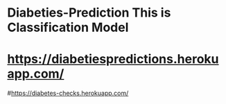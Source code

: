 # Diabeties-Prediction This is Classification Model

# https://diabetiespredictions.herokuapp.com/ 
#https://diabetes-checks.herokuapp.com/
